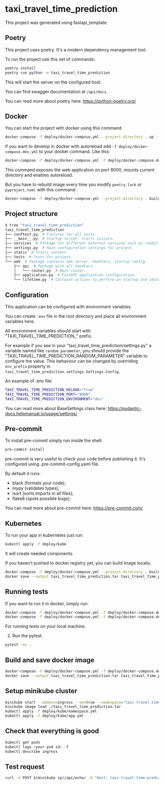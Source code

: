# taxi_travel_time_prediction

This project was generated using fastapi_template.

## Poetry

This project uses poetry. It's a modern dependency management
tool.

To run the project use this set of commands:

```bash
poetry install
poetry run python -m taxi_travel_time_prediction
```

This will start the server on the configured host.

You can find swagger documentation at `/api/docs`.

You can read more about poetry here: https://python-poetry.org/

## Docker

You can start the project with docker using this command:

```bash
docker-compose -f deploy/docker-compose.yml --project-directory . up --build
```

If you want to develop in docker with autoreload add `-f deploy/docker-compose.dev.yml` to your docker command.
Like this:

```bash
docker-compose -f deploy/docker-compose.yml -f deploy/docker-compose.dev.yml --project-directory . up --build
```

This command exposes the web application on port 8000, mounts current directory and enables autoreload.

But you have to rebuild image every time you modify `poetry.lock` or `pyproject.toml` with this command:

```bash
docker-compose -f deploy/docker-compose.yml --project-directory . build
```

## Project structure

```bash
$ tree "taxi_travel_time_prediction"
taxi_travel_time_prediction
├── conftest.py  # Fixtures for all tests.
├── __main__.py  # Startup script. Starts uvicorn.
├── services  # Package for different external services such as rabbit or redis etc.
├── settings.py  # Main configuration settings for project.
├── static  # Static content.
├── tests  # Tests for project.
└── web  # Package contains web server. Handlers, startup config.
    ├── api  # Package with all handlers.
    │   └── router.py  # Main router.
    ├── application.py  # FastAPI application configuration.
    └── lifetime.py  # Contains actions to perform on startup and shutdown.
```

## Configuration

This application can be configured with environment variables.

You can create `.env` file in the root directory and place all
environment variables here.

All environment variables should start with "TAXI_TRAVEL_TIME_PREDICTION_" prefix.

For example if you see in your "taxi_travel_time_prediction/settings.py" a variable named like
`random_parameter`, you should provide the "TAXI_TRAVEL_TIME_PREDICTION_RANDOM_PARAMETER"
variable to configure the value. This behaviour can be changed by overriding `env_prefix` property
in `taxi_travel_time_prediction.settings.Settings.Config`.

An example of .env file:
```bash
TAXI_TRAVEL_TIME_PREDICTION_RELOAD="True"
TAXI_TRAVEL_TIME_PREDICTION_PORT="8000"
TAXI_TRAVEL_TIME_PREDICTION_ENVIRONMENT="dev"
```

You can read more about BaseSettings class here: https://pydantic-docs.helpmanual.io/usage/settings/

## Pre-commit

To install pre-commit simply run inside the shell:
```bash
pre-commit install
```

pre-commit is very useful to check your code before publishing it.
It's configured using .pre-commit-config.yaml file.

By default it runs:
* black (formats your code);
* mypy (validates types);
* isort (sorts imports in all files);
* flake8 (spots possible bugs);


You can read more about pre-commit here: https://pre-commit.com/

## Kubernetes
To run your app in kubernetes
just run:
```bash
kubectl apply -f deploy/kube
```

It will create needed components.

If you haven't pushed to docker registry yet, you can build image locally.

```bash
docker-compose -f deploy/docker-compose.yml --project-directory . build
docker save --output taxi_travel_time_prediction.tar taxi_travel_time_prediction:latest
```


## Running tests

If you want to run it in docker, simply run:

```bash
docker-compose -f deploy/docker-compose.yml -f deploy/docker-compose.dev.yml --project-directory . run --build --rm api pytest -vv .
docker-compose -f deploy/docker-compose.yml -f deploy/docker-compose.dev.yml --project-directory . down
```

For running tests on your local machine.


2. Run the pytest.
```bash
pytest -vv .
```

## Build and save docker image
```bash
docker-compose -f deploy/docker-compose.yml -f deploy/docker-compose.dev.yml --project-directory . build
docker save --output taxi_travel_time_prediction.tar taxi_travel_time_prediction:latest
```


## Setup minikube cluster
```bash
minikube start --addons=ingress --vm=true --namespace="taxi-travel-time-prediction"
minikube image load ./taxi_travel_time_prediction.tar
kubectl apply -f deploy/kube/namespace.yml
kubectl apply -f deploy/kube/app.yml
```


## Check that everything is good
```bash
kubectl get pods
kubectl logs <your pod id> -f
kubectl describe ingress
```


## Test request
```bash
curl -X POST $(minikube ip)/api/echo/ -H "Host: taxi-travel-time-prediction.local" -H "accept: application/json" -H "Content-Type: application/json" -d '{"message": "Hello, world!"}'
```
